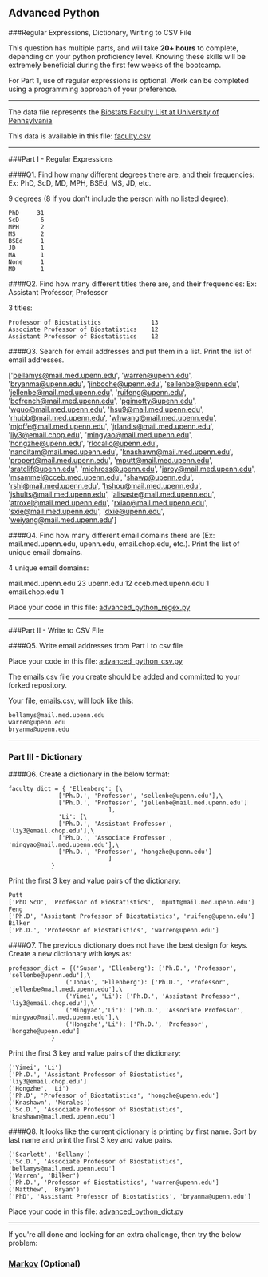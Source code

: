 ## Advanced Python

###Regular Expressions, Dictionary, Writing to CSV File

This question has multiple parts, and will take **20+ hours** to complete, depending on your python proficiency level.  Knowing these skills will be extremely beneficial during the first few weeks of the bootcamp.

For Part 1, use of regular expressions is optional.  Work can be completed using a programming approach of your preference.

---

The data file represents the [Biostats Faculty List at University of Pennsylvania](http://www.med.upenn.edu/cceb/biostat/faculty.shtml)

This data is available in this file:  [faculty.csv](python/faculty.csv)

---

###Part I - Regular Expressions


####Q1. Find how many different degrees there are, and their frequencies: Ex:  PhD, ScD, MD, MPH, BSEd, MS, JD, etc.

9 degrees (8 if you don't include the person with no listed degree):

```
PhD     31
ScD      6
MPH      2
MS       2
BSEd     1
JD       1
MA       1
None     1
MD       1
```

####Q2. Find how many different titles there are, and their frequencies:  Ex:  Assistant Professor, Professor

3 titles:

```
Professor of Biostatistics              13
Associate Professor of Biostatistics    12
Assistant Professor of Biostatistics    12
```

####Q3. Search for email addresses and put them in a list.  Print the list of email addresses.

['bellamys@mail.med.upenn.edu', 'warren@upenn.edu', 'bryanma@upenn.edu', 'jinboche@upenn.edu', 'sellenbe@upenn.edu', 'jellenbe@mail.med.upenn.edu', 'ruifeng@upenn.edu', 'bcfrench@mail.med.upenn.edu', 'pgimotty@upenn.edu', 'wguo@mail.med.upenn.edu', 'hsu9@mail.med.upenn.edu', 'rhubb@mail.med.upenn.edu', 'whwang@mail.med.upenn.edu', 'mjoffe@mail.med.upenn.edu', 'jrlandis@mail.med.upenn.edu', 'liy3@email.chop.edu', 'mingyao@mail.med.upenn.edu', 'hongzhe@upenn.edu', 'rlocalio@upenn.edu', 'nanditam@mail.med.upenn.edu', 'knashawn@mail.med.upenn.edu', 'propert@mail.med.upenn.edu', 'mputt@mail.med.upenn.edu', 'sratclif@upenn.edu', 'michross@upenn.edu', 'jaroy@mail.med.upenn.edu', 'msammel@cceb.med.upenn.edu', 'shawp@upenn.edu', 'rshi@mail.med.upenn.edu', 'hshou@mail.med.upenn.edu', 'jshults@mail.med.upenn.edu', 'alisaste@mail.med.upenn.edu', 'atroxel@mail.med.upenn.edu', 'rxiao@mail.med.upenn.edu', 'sxie@mail.med.upenn.edu', 'dxie@upenn.edu', 'weiyang@mail.med.upenn.edu']


####Q4. Find how many different email domains there are (Ex:  mail.med.upenn.edu, upenn.edu, email.chop.edu, etc.).  Print the list of unique email domains.

4 unique email domains:

mail.med.upenn.edu    23
upenn.edu             12
cceb.med.upenn.edu     1
email.chop.edu         1

Place your code in this file: [advanced_python_regex.py](python/advanced_python_regex.py)

---

###Part II - Write to CSV File

####Q5.  Write email addresses from Part I to csv file

Place your code in this file: [advanced_python_csv.py](python/advanced_python_csv.py)

The emails.csv file you create should be added and committed to your forked repository.

Your file, emails.csv, will look like this:
```
bellamys@mail.med.upenn.edu
warren@upenn.edu
bryanma@upenn.edu
```

---

### Part III - Dictionary

####Q6.  Create a dictionary in the below format:
```
faculty_dict = { 'Ellenberg': [\
              ['Ph.D.', 'Professor', 'sellenbe@upenn.edu'],\
              ['Ph.D.', 'Professor', 'jellenbe@mail.med.upenn.edu']
                            ],
              'Li': [\
              ['Ph.D.', 'Assistant Professor', 'liy3@email.chop.edu'],\
              ['Ph.D.', 'Associate Professor', 'mingyao@mail.med.upenn.edu'],\
              ['Ph.D.', 'Professor', 'hongzhe@upenn.edu']
                            ]
            }
```
Print the first 3 key and value pairs of the dictionary:

```
Putt
['PhD ScD', 'Professor of Biostatistics', 'mputt@mail.med.upenn.edu']
Feng
['Ph.D', 'Assistant Professor of Biostatistics', 'ruifeng@upenn.edu']
Bilker
['Ph.D.', 'Professor of Biostatistics', 'warren@upenn.edu']
```

####Q7.  The previous dictionary does not have the best design for keys.  Create a new dictionary with keys as:

```
professor_dict = {('Susan', 'Ellenberg'): ['Ph.D.', 'Professor', 'sellenbe@upenn.edu'],\
                ('Jonas', 'Ellenberg'): ['Ph.D.', 'Professor', 'jellenbe@mail.med.upenn.edu'],\
                ('Yimei', 'Li'): ['Ph.D.', 'Assistant Professor', 'liy3@email.chop.edu'],\
                ('Mingyao','Li'): ['Ph.D.', 'Associate Professor', 'mingyao@mail.med.upenn.edu'],\
                ('Hongzhe','Li'): ['Ph.D.', 'Professor', 'hongzhe@upenn.edu']
            }
```

Print the first 3 key and value pairs of the dictionary:

```
('Yimei', 'Li')
['Ph.D.', 'Assistant Professor of Biostatistics', 'liy3@email.chop.edu']
('Hongzhe', 'Li')
['Ph.D', 'Professor of Biostatistics', 'hongzhe@upenn.edu']
('Knashawn', 'Morales')
['Sc.D.', 'Associate Professor of Biostatistics', 'knashawn@mail.med.upenn.edu']
```

####Q8.  It looks like the current dictionary is printing by first name.  Sort by last name and print the first 3 key and value pairs.

```
('Scarlett', 'Bellamy')
['Sc.D.', 'Associate Professor of Biostatistics', 'bellamys@mail.med.upenn.edu']
('Warren', 'Bilker')
['Ph.D.', 'Professor of Biostatistics', 'warren@upenn.edu']
('Matthew', 'Bryan')
['PhD', 'Assistant Professor of Biostatistics', 'bryanma@upenn.edu']
```

Place your code in this file: [advanced_python_dict.py](python/advanced_python_dict.py)

---

If you're all done and looking for an extra challenge, then try the below problem:

### [Markov](python/markov.py) (Optional)

